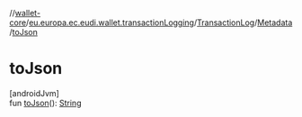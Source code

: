 //[wallet-core](../../../../index.md)/[eu.europa.ec.eudi.wallet.transactionLogging](../../index.md)/[TransactionLog](../index.md)/[Metadata](index.md)/[toJson](to-json.md)

# toJson

[androidJvm]\
fun [toJson](to-json.md)(): [String](https://kotlinlang.org/api/latest/jvm/stdlib/kotlin-stdlib/kotlin/-string/index.html)
